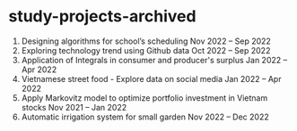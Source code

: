 # study-projects-archived

1. Designing algorithms for school’s scheduling		          						Nov 2022 – Sep 2022
2. Exploring technology trend using Github data		          						Oct 2022 – Sep 2022
3. Application of Integrals in consumer and producer's surplus		          				Jan 2022 – Apr 2022
4. Vietnamese street food - Explore data on social media		          					Jan 2022 – Apr 2022
5. Apply Markovitz model to optimize portfolio investment in Vietnam stocks	       Nov 2021 – Jan 2022
6. Automatic irrigation system for small garden				          				Nov 2022 – Dec 2022
